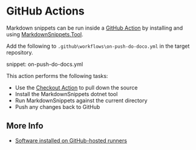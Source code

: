 # GitHub Actions

Markdown snippets can be run inside a [GitHub Action](https://help.github.com/en/actions) by installing and using [MarkdownSnippets.Tool](#installation).

Add the following to `.github\workflows\on-push-do-doco.yml` in the target repository.

snippet: on-push-do-docs.yml

This action performs the following tasks:

 * Use the [Checkout Action](https://github.com/marketplace/actions/checkout) to pull down the source
 * Install the MarkdownSnippets dotnet tool
 * Run MarkdownSnippets against the current directory
 * Push any changes back to GitHub


## More Info

 * [Software installed on GitHub-hosted runners](https://help.github.com/en/actions/automating-your-workflow-with-github-actions/software-installed-on-github-hosted-runners)